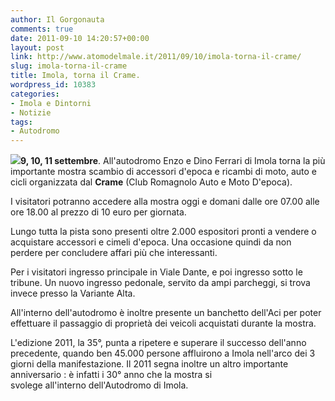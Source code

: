 ```yaml
---
author: Il Gorgonauta
comments: true
date: 2011-09-10 14:20:57+00:00
layout: post
link: http://www.atomodelmale.it/2011/09/10/imola-torna-il-crame/
slug: imola-torna-il-crame
title: Imola, torna il Crame.
wordpress_id: 10383
categories:
- Imola e Dintorni
- Notizie
tags:
- Autodromo
---
```


**[![](http://www.atomodelmale.it/wp-content/uploads/2011/09/crame-Imola-300x206.jpg)](http://www.atomodelmale.it/wp-content/uploads/2011/09/crame-Imola.jpg)9, 10, 11 settembre**. All'autodromo Enzo e Dino Ferrari di Imola torna la più importante mostra scambio di accessori d'epoca e ricambi di moto, auto e cicli organizzata dal **Crame** (Club Romagnolo Auto e Moto D'epoca).

I visitatori potranno accedere alla mostra oggi e domani dalle ore 07.00 alle ore 18.00 al prezzo di 10 euro per giornata.

Lungo tutta la pista sono presenti oltre 2.000 espositori pronti a vendere o acquistare accessori e cimeli d'epoca. Una occasione quindi da non perdere per concludere affari più che interessanti.

Per i visitatori ingresso principale in Viale Dante, e poi ingresso sotto le tribune. Un nuovo ingresso pedonale, servito da ampi parcheggi, si trova invece presso la Variante Alta.


All'interno dell'autodromo è inoltre presente un banchetto dell'Aci per poter effettuare il passaggio di proprietà dei veicoli acquistati durante la mostra.

L'edizione 2011, la 35°, punta a ripetere e superare il successo dell'anno precedente, quando ben 45.000 persone affluirono a Imola nell'arco dei 3 giorni della manifestazione. Il 2011 segna inoltre un altro importante anniversario : è infatti i 30° anno che la mostra si svolege all'interno dell'Autodromo di Imola.

